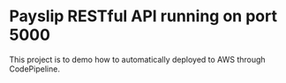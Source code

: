 # Payslip RESTful API running on port 5000

This project is to demo how to automatically deployed to AWS through CodePipeline.
